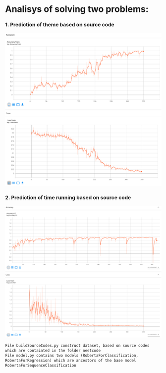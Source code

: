 # Analisys of solving two problems:
### 1. Prediction of theme based on source code
![alt text](class_prediction.png)
### 2. Prediction of time running based on source code
![alt text](time_prediction.png)


    File buildSourceCodes.py construct dataset, based on source codes which are containted in the folder neetcode 
    File model.py contains two models (RobertaForClassification, RobertaForRegression) which are ancestors of the base model RobertaForSequenceClassification



